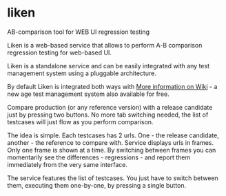 # liken
AB-comparison tool for WEB UI regression testing

Liken is a web-based service that allows to perform A-B comparison regression testing for web-based UI.

Liken is a standalone service and can be easily integrated with any test management system using a pluggable architecture.

By default Liken is integrated both ways with [More information on Wiki](https://testquack.com) - a new age test management system also available for free.

Compare production (or any reference version) with a release candidate just by pressing two buttons. No more tab switching needed, the list of testcases will just flow as you perform comparison.

The idea is simple. Each testcases has 2 urls. One - the release candidate, another - the reference to compare with. Service displays urls in frames. Only one frame is shown at a time. By switching between frames you can momentarily see the differences - regressions - and report them immediately from the very same interface.

The service features the list of testcases. You just have to switch between them, executing them one-by-one, by pressing a single button.
